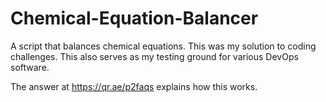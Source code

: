# Chemical-Equation-Balancer
A script that balances chemical equations. This was my solution to coding challenges. This also serves as my testing ground for various DevOps software.

The answer at https://qr.ae/p2faqs explains how this works.
